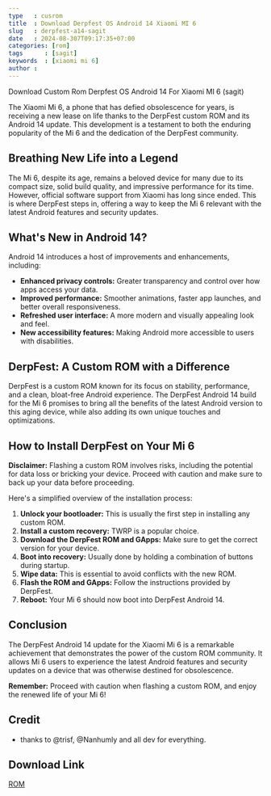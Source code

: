 ```yaml
---
type   : cusrom
title  : Download Derpfest OS Android 14 Xiaomi MI 6
slug   : derpfest-a14-sagit
date   : 2024-08-307T09:17:35+07:00
categories: [rom]
tags      : [sagit]
keywords  : [xiaomi mi 6]
author :
---
```


Download Custom Rom Derpfest OS Android 14 For Xiaomi MI 6 (sagit)

The Xiaomi Mi 6, a phone that has defied obsolescence for years, is receiving a new lease on life thanks to the DerpFest custom ROM and its Android 14 update. This development is a testament to both the enduring popularity of the Mi 6 and the dedication of the DerpFest community.

## Breathing New Life into a Legend

The Mi 6, despite its age, remains a beloved device for many due to its compact size, solid build quality, and impressive performance for its time.  However, official software support from Xiaomi has long since ended. This is where DerpFest steps in, offering a way to keep the Mi 6 relevant with the latest Android features and security updates.

## What's New in Android 14?

Android 14 introduces a host of improvements and enhancements, including:

* **Enhanced privacy controls:**  Greater transparency and control over how apps access your data.
* **Improved performance:**  Smoother animations, faster app launches, and better overall responsiveness.
* **Refreshed user interface:**  A more modern and visually appealing look and feel.
* **New accessibility features:**  Making Android more accessible to users with disabilities.

## DerpFest: A Custom ROM with a Difference

DerpFest is a custom ROM known for its focus on stability, performance, and a clean, bloat-free Android experience. The DerpFest Android 14 build for the Mi 6 promises to bring all the benefits of the latest Android version to this aging device, while also adding its own unique touches and optimizations.

## How to Install DerpFest on Your Mi 6

**Disclaimer:** Flashing a custom ROM involves risks, including the potential for data loss or bricking your device. Proceed with caution and make sure to back up your data before proceeding.

Here's a simplified overview of the installation process:

1. **Unlock your bootloader:**  This is usually the first step in installing any custom ROM.
2. **Install a custom recovery:** TWRP is a popular choice.
3. **Download the DerpFest ROM and GApps:** Make sure to get the correct version for your device.
4. **Boot into recovery:**  Usually done by holding a combination of buttons during startup.
5. **Wipe data:** This is essential to avoid conflicts with the new ROM.
6. **Flash the ROM and GApps:** Follow the instructions provided by DerpFest.
7. **Reboot:**  Your Mi 6 should now boot into DerpFest Android 14.

## Conclusion

The DerpFest Android 14 update for the Xiaomi Mi 6 is a remarkable achievement that demonstrates the power of the custom ROM community. It allows Mi 6 users to experience the latest Android features and security updates on a device that was otherwise destined for obsolescence. 

**Remember:** Proceed with caution when flashing a custom ROM, and enjoy the renewed life of your Mi 6! 


## Credit
- thanks to @trisf, @Nanhumly and all dev for everything.


## Download Link
[ROM](https://github.com/denysaja/crave_aosp_builder/releases/download/10598001496/DerpFest-14-Community-Stable-sagit-20240829.zip)
